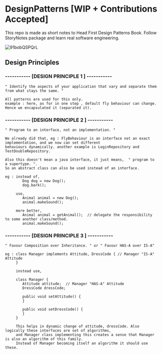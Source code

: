 # DesignPatterns [WIP + Contributions Accepted]


This repo is made as short notes to Head First Design Patterns Book.
Follow StoryNotes package and learn real software engineering.

![91bobQSPQrL](https://user-images.githubusercontent.com/53833109/194546022-1e5b29b8-e902-4223-95ef-29346929b321.jpg)

## Design Principles

### -----------    [DESIGN PRINCIPLE 1 ]    -----------
    " Identify the aspects of your application that vary and separate them from what stays the same. "

    All patterns are used for this only.
    example : here, as for in one step , default fly behaviour can change. Hence we encapsulated it (separated it).
    
### -----------    [DESIGN PRINCIPLE 2 ]    -----------
    
    " Program to an interface, not an implementation. "

    We already did that, eg : FlyBehaviour is an interface not an exact implementation, and we now can set different
    behaviours dynamically. another example is LoginRepository and TestDoubleRepository.

    Also this doesn't mean a java interface, it just means,  " program to a supertype. ".
    So an abstract class can also be used instead of an interface.

    eg : instead of,
            Dog dog = new Dog();
            dog.bark();

         use,
            Animal animal = new Dog();
            animal.makeSound();

         more better,
            Animal animal = getAnimal();  // delegate the responsibility to some another class/method.
            animal.makeSound();


### -----------    [DESIGN PRINCIPLE 3 ]    -----------

    " Favour Composition over Inheritance. " or " Favour HAS-A over IS-A"

    eg : class Manager implements Attitude, DressCode { // Manager "IS-A" Attitude
         }

         instead use,

         class Manager {
            Attitude attitude;  // Manager "HAS-A" Attitude
            DressCode dressCode;

            public void setAttitude() {
            }

            public void setDressCode() {
            }
         }

         This helps in dynamic change of attitude, dressCode. Also logically these interfaces are set of algorithms,
         and Manager class implementing this creates a sense that Manager is also an algorithm of this family.
         Instead of Manager becoming itself an algorithm it should use these.

  
